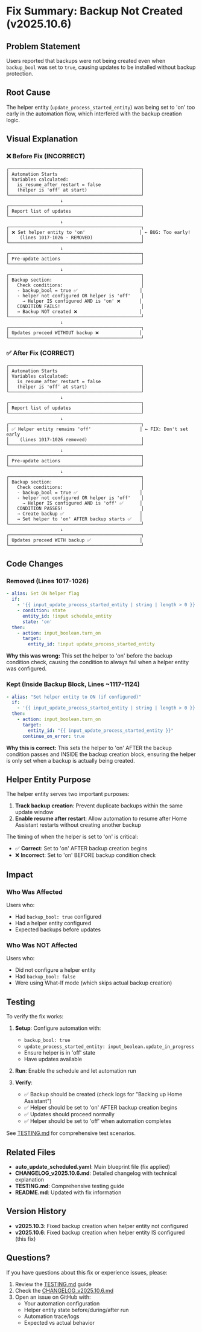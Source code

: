 # Fix Summary: Backup Not Created (v2025.10.6)

## Problem Statement

Users reported that backups were not being created even when `backup_bool` was set to `true`, causing updates to be installed without backup protection.

## Root Cause

The helper entity (`update_process_started_entity`) was being set to 'on' too early in the automation flow, which interfered with the backup creation logic.

## Visual Explanation

### ❌ Before Fix (INCORRECT)

```
┌─────────────────────────────────────────────────┐
│ Automation Starts                               │
│ Variables calculated:                           │
│   is_resume_after_restart = false               │
│   (helper is 'off' at start)                    │
└─────────────────────────────────────────────────┘
                    ↓
┌─────────────────────────────────────────────────┐
│ Report list of updates                          │
└─────────────────────────────────────────────────┘
                    ↓
┌─────────────────────────────────────────────────┐
│ ❌ Set helper entity to 'on'                    │ ← BUG: Too early!
│    (lines 1017-1026 - REMOVED)                  │
└─────────────────────────────────────────────────┘
                    ↓
┌─────────────────────────────────────────────────┐
│ Pre-update actions                              │
└─────────────────────────────────────────────────┘
                    ↓
┌─────────────────────────────────────────────────┐
│ Backup section:                                 │
│   Check conditions:                             │
│   - backup_bool = true ✅                       │
│   - helper not configured OR helper is 'off'    │
│     → Helper IS configured AND is 'on' ❌       │
│   CONDITION FAILS!                              │
│   → Backup NOT created ❌                       │
└─────────────────────────────────────────────────┘
                    ↓
┌─────────────────────────────────────────────────┐
│ Updates proceed WITHOUT backup ❌               │
└─────────────────────────────────────────────────┘
```

### ✅ After Fix (CORRECT)

```
┌─────────────────────────────────────────────────┐
│ Automation Starts                               │
│ Variables calculated:                           │
│   is_resume_after_restart = false               │
│   (helper is 'off' at start)                    │
└─────────────────────────────────────────────────┘
                    ↓
┌─────────────────────────────────────────────────┐
│ Report list of updates                          │
└─────────────────────────────────────────────────┘
                    ↓
┌─────────────────────────────────────────────────┐
│ ✅ Helper entity remains 'off'                  │ ← FIX: Don't set early
│    (lines 1017-1026 removed)                    │
└─────────────────────────────────────────────────┘
                    ↓
┌─────────────────────────────────────────────────┐
│ Pre-update actions                              │
└─────────────────────────────────────────────────┘
                    ↓
┌─────────────────────────────────────────────────┐
│ Backup section:                                 │
│   Check conditions:                             │
│   - backup_bool = true ✅                       │
│   - helper not configured OR helper is 'off'    │
│     → Helper IS configured AND is 'off' ✅      │
│   CONDITION PASSES!                             │
│   → Create backup ✅                            │
│   → Set helper to 'on' AFTER backup starts ✅   │
└─────────────────────────────────────────────────┘
                    ↓
┌─────────────────────────────────────────────────┐
│ Updates proceed WITH backup ✅                  │
└─────────────────────────────────────────────────┘
```

## Code Changes

### Removed (Lines 1017-1026)

```yaml
- alias: Set ON helper flag
  if:
    - '{{ input_update_process_started_entity | string | length > 0 }}'
    - condition: state
      entity_id: !input schedule_entity
      state: 'on'
  then:
    - action: input_boolean.turn_on
      target:
        entity_id: !input update_process_started_entity
```

**Why this was wrong:** This set the helper to 'on' before the backup condition check, causing the condition to always fail when a helper entity was configured.

### Kept (Inside Backup Block, Lines ~1117-1124)

```yaml
- alias: "Set helper entity to ON (if configured)"
  if:
    - '{{ input_update_process_started_entity | string | length > 0 }}'
  then:
    - action: input_boolean.turn_on
      target:
        entity_id: "{{ input_update_process_started_entity }}"
      continue_on_error: true
```

**Why this is correct:** This sets the helper to 'on' AFTER the backup condition passes and INSIDE the backup creation block, ensuring the helper is only set when a backup is actually being created.

## Helper Entity Purpose

The helper entity serves two important purposes:

1. **Track backup creation**: Prevent duplicate backups within the same update window
2. **Enable resume after restart**: Allow automation to resume after Home Assistant restarts without creating another backup

The timing of when the helper is set to 'on' is critical:
- ✅ **Correct**: Set to 'on' AFTER backup creation begins
- ❌ **Incorrect**: Set to 'on' BEFORE backup condition check

## Impact

### Who Was Affected
Users who:
- Had `backup_bool: true` configured
- Had a helper entity configured
- Expected backups before updates

### Who Was NOT Affected
Users who:
- Did not configure a helper entity
- Had `backup_bool: false`
- Were using What-If mode (which skips actual backup creation)

## Testing

To verify the fix works:

1. **Setup**: Configure automation with:
   - `backup_bool: true`
   - `update_process_started_entity: input_boolean.update_in_progress`
   - Ensure helper is in 'off' state
   - Have updates available

2. **Run**: Enable the schedule and let automation run

3. **Verify**:
   - ✅ Backup should be created (check logs for "Backing up Home Assistant")
   - ✅ Helper should be set to 'on' AFTER backup creation begins
   - ✅ Updates should proceed normally
   - ✅ Helper should be set to 'off' when automation completes

See [TESTING.md](TESTING.md) for comprehensive test scenarios.

## Related Files

- **auto_update_scheduled.yaml**: Main blueprint file (fix applied)
- **CHANGELOG_v2025.10.6.md**: Detailed changelog with technical explanation
- **TESTING.md**: Comprehensive testing guide
- **README.md**: Updated with fix information

## Version History

- **v2025.10.3**: Fixed backup creation when helper entity not configured
- **v2025.10.6**: Fixed backup creation when helper entity IS configured (this fix)

## Questions?

If you have questions about this fix or experience issues, please:
1. Review the [TESTING.md](TESTING.md) guide
2. Check the [CHANGELOG_v2025.10.6.md](changelogs/CHANGELOG_v2025.10.6.md)
3. Open an issue on GitHub with:
   - Your automation configuration
   - Helper entity state before/during/after run
   - Automation trace/logs
   - Expected vs actual behavior
